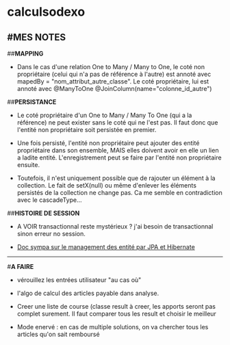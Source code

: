 # calculsodexo

#MES NOTES
----------------------------------------------------------------------------------------------------
##**MAPPING** 

- Dans le cas d'une relation One to Many / Many to One, le coté non propriétaire (celui qui n'a pas de référence à l'autre) est annoté avec 
mapedBy = "nom_attribut_autre_classe". Le coté propriétaire, lui est annoté avec @ManyToOne @JoinColumn(name="colonne_id_autre")

##**PERSISTANCE** 

- Le coté propriétaire d'un One to Many / Many To One (qui a la référence) ne peut exister sans le coté qui ne l'est pas. Il faut donc que l'entité non propriétaire soit persistée en 
premier. 

- Une fois persisté, l'entité non propriétaire peut ajouter des entité propriétaire dans son ensemble, MAIS elles doivent avoir en elle un lien a ladite entité. L'enregistrement peut se faire par l'entité non propriétaire ensuite.

- Toutefois, il n'est uniquement possible que de rajouter un élément à la collection. Le fait de setX(null) ou même d'enlever les éléments persistés de la collection ne change pas. Ca me semble en contradiction avec le cascadeType...

##**HISTOIRE DE SESSION**

- A VOIR transactionnal reste mystérieux ? j'ai besoin de transactionnal sinon erreur no session. 

- [Doc sympa sur le management des entité par JPA et Hibernate](https://www.thoughts-on-java.org/persist-save-merge-saveorupdate-whats-difference-one-use/)

----------------------------------------------------------------------------------------------------

#**A FAIRE**

- vérouillez les entrées utilisateur "au cas où"

- l'algo de calcul des articles payable dans analyse.

- Creer une liste de course (classe result à creer, les apports seront pas complet surement. Il faut comparer tous les result et choisir le meilleur

- Mode enervé : en cas de multiple solutions, on va chercher tous les articles qu'on sait remboursé